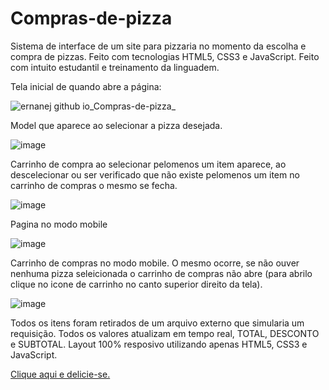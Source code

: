 # Compras-de-pizza
Sistema de interface de um site para pizzaria no momento da escolha e compra de pizzas. Feito com tecnologias HTML5, CSS3 e JavaScript. Feito com intuito estudantil e treinamento da linguadem.

Tela inicial de quando abre a página:

![ernanej github io_Compras-de-pizza_](https://user-images.githubusercontent.com/64796733/107688341-4b51c680-6c86-11eb-83c1-71f528a40b9d.png)

Model que aparece ao selecionar a pizza desejada.

![image](https://user-images.githubusercontent.com/64796733/107688401-599fe280-6c86-11eb-99f5-33647d8cacc4.png)

Carrinho de compra ao selecionar pelomenos um item aparece, ao descelecionar ou ser verificado que não existe pelomenos um item no carrinho de compras o mesmo se fecha.

![image](https://user-images.githubusercontent.com/64796733/107688538-848a3680-6c86-11eb-8fc6-0fd582a7c197.png)

Pagina no modo mobile

![image](https://user-images.githubusercontent.com/64796733/107688590-9370e900-6c86-11eb-8322-66164002902b.png)

Carrinho de compras no modo mobile. O mesmo ocorre, se não ouver nenhuma pizza seleicionada o carrinho de compras não abre (para abrilo clique no icone de carrinho no canto superior direito da tela).

![image](https://user-images.githubusercontent.com/64796733/107688649-a4b9f580-6c86-11eb-8e02-babf9e1b8a8f.png)

Todos os itens foram retirados de um arquivo externo que simularia um requisição. Todos os valores atualizam em tempo real, TOTAL, DESCONTO e SUBTOTAL.
Layout 100% resposivo utilizando apenas HTML5, CSS3 e JavaScript.

<a href="https://ernanej.github.io/Compras-de-pizza/" target="_blank">Clique aqui e delicie-se.</a>



